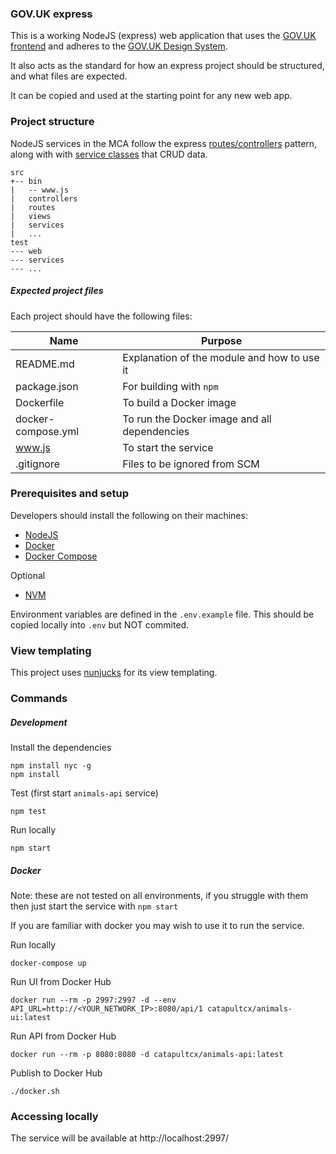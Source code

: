 ### GOV.UK express

This is a working NodeJS (express) web application that uses the [GOV.UK frontend](https://github.com/alphagov/govuk-frontend)
and adheres to the [GOV.UK Design System](https://design-system.service.gov.uk).

It also acts as the standard for how an express project should be structured, and what files are expected.  

It can be copied and used at the starting point for any new web app.

### Project structure

NodeJS services in the MCA follow the express [routes/controllers](https://developer.mozilla.org/en-US/docs/Learn/Server-side/Express_Nodejs/routes)
pattern, along with with [service classes](https://developer.mozilla.org/en-US/docs/Web/JavaScript/Reference/Classes) that CRUD data.

    src
    +-- bin
    |   -- www.js
    |   controllers    
    |   routes    
    |   views
    |   services
    |   ...    
    test
    --- web
    --- services
    --- ...


##### Expected project files

Each project should have the following files:

Name                        | Purpose
----------------------------|-----------------------------------------------
README.md                   | Explanation of the module and how to use it
package.json                | For building with `npm`
Dockerfile                  | To build a Docker image
docker-compose.yml          | To run the Docker image and all dependencies
www.js                         | To start the service
.gitignore                  | Files to be ignored from SCM

### Prerequisites and setup

Developers should install the following on their machines:

* [NodeJS](https://nodejs.org/en/download)
* [Docker](https://docs.docker.com/install)
* [Docker Compose](https://docs.docker.com/compose/install/)

Optional

* [NVM](https://github.com/nvm-sh/nvm)

Environment variables are defined in the `.env.example` file. This should be copied locally into
`.env` but NOT commited.

### View templating

This project uses [nunjucks](https://mozilla.github.io/nunjucks/) for its view templating.  

### Commands

##### Development        

Install the dependencies

    npm install nyc -g
    npm install

Test (first start `animals-api` service)

    npm test

Run locally

    npm start

##### Docker  

Note: these are not tested on all environments, if you struggle with them then just start the service with `npm start`

If you are familiar with docker you may wish to use it to run the service.

Run locally

    docker-compose up

Run UI from Docker Hub

    docker run --rm -p 2997:2997 -d --env API_URL=http://<YOUR_NETWORK_IP>:8080/api/1 catapultcx/animals-ui:latest

Run API from Docker Hub

    docker run --rm -p 8080:8080 -d catapultcx/animals-api:latest

Publish to Docker Hub

    ./docker.sh

### Accessing locally

The service will be available at http://localhost:2997/
